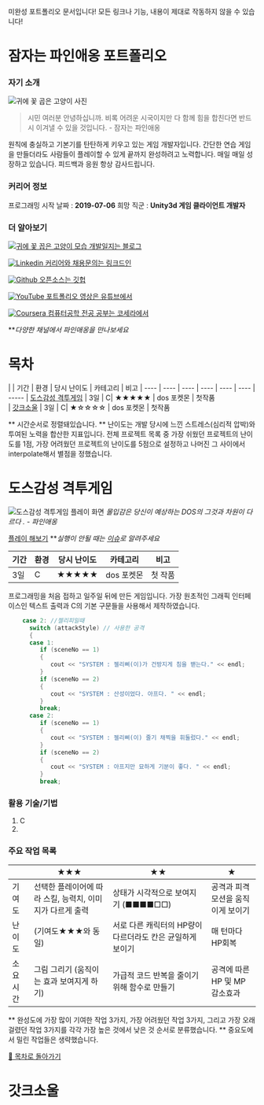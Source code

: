 ﻿미완성 포트폴리오 문서입니다! 모든 링크나 기능, 내용이 제대로 작동하지 않을 수 있습니다!

# 잠자는 파인애옹 포트폴리오


### 자기 소개
![귀에 꽃 곱은 고양이 사진](https://i.imgur.com/2amIezu.jpg)
> 시민 여러분 안녕하십니까. 비록 어려운 시국이지만 다 함께 힘을 합친다면 반드시 이겨낼 수 있을 것입니다. - 잠자는 파인애옹

원칙에 충실하고 기본기를 탄탄하게 키우고 있는 게임 개발자입니다. 간단한 연습 게임을 만들더라도 사람들이 플레이할 수 있게 끝까지 완성하려고 노력합니다. 매일 매일 성장하고 있습니다. 피드백과 응원 항상 감사드립니다.

### 커리어 정보 
프로그래밍 시작 날짜 : **2019-07-06**
희망 직군 : **Unity3d 게임 클라이언트 개발자**

### 더 알아보기

[![귀에 꽃 꼽은 고양이 모습](https://i.imgur.com/74ClGJt.jpg?1) 개발일지는 블로그](https://pinaeong.tistory.com/)

[![Linkedin](https://i.imgur.com/SBTfCsA.png?2) 커리어와 채용문의는 링크드인](https://www.linkedin.com/in/in-ae-song-91a666191/) 

[![Github](https://i.imgur.com/lhD5Xxa.png?1) 오픈소스는 깃헙](https://github.com/Song-In-Love)

[![YouTube](https://i.imgur.com/2tEtlJO.png?1) 포트폴리오 영상은 유튜브에서](https://www.youtube.com/channel/UCAc2-SQgnXv8uRzrZ0t9umQ) 
 
 [![Coursera](https://i.imgur.com/IaYLQTX.png?3) 컴퓨터공학 전공 공부는 코세라에서](https://www.coursera.org/user/cc07a2e58f24e37b281637d005a3cefd)

***다양한 채널에서 파인애옹을 만나보세요*

# 목차

|  | 기간 | 환경 | 당시 난이도 | 카테고리 | 비고 
| ---- | ---- | ---- | ---- | ---- | ---- | -----
| [도스감성 격투게임](#도스감성-격투게임) | 3일 | C| ★★★★★ | dos 포켓몬 | 첫작품  
| [갓크소울](#갓크소울) | 3일 | C| ★☆☆☆☆ | dos 포켓몬 | 첫작품

** 시간순서로 정렬돼있습니다.
** 난이도는 개발 당시에 느낀 스트레스(심리적 압박)와 투여된 노력을 합산한 지표입니다. 전체 프로젝트 목록 중 가장 쉬웠던 프로젝트의 난이도를 1점, 가장 어려웠던 프로젝트의 난이도를 5점으로 설정하고 나머진 그 사이에서 interpolate해서 별점을 정했습니다.

# 도스감성 격투게임

![도스감성 격투게임 플레이 화면](https://i.imgur.com/gZapA4d.gif)
*몰입감은 당신이 예상하는 DOS의 그것과 차원이 다르다 .  - 파인애옹*

[플레이 해보기](https://github.com/Song-In-Love) ***실행이 안될 때는 [이슈](https://github.com/Song-In-Love)로 알려주세요*

| 기간 | 환경 | 당시 난이도 | 카테고리 | 비고 
| ---- | ---- | ---- | ---- | ----
| 3일 | C |★★★★★  |  dos 포켓몬| 첫 작품

프로그래밍을 처음 접하고 일주일 뒤에 만든 게임입니다. 가장 원초적인 그래픽 인터페이스인 텍스트 출력과 C의 기본 구문들을 사용해서 제작하였습니다.

```C++
	case 2: //젤리피일때
      switch (attackStyle) // 사용한 공격
      {
      case 1:
         if (sceneNo == 1)
         {
            cout << "SYSTEM : 젤리삐(이)가 건방지게 침을 밷는다." << endl;
         }
         if (sceneNo == 2)
         {
            cout << "SYSTEM : 산성이었다. 아프다. " << endl;
         }
         break;
      case 2:
         if (sceneNo == 1)
         {
            cout << "SYSTEM : 젤리삐(이) 줄기 채찍을 휘둘렀다." << endl;
         }
         if (sceneNo == 2)
         {
            cout << "SYSTEM : 아프지만 묘하게 기분이 좋다. " << endl;
         }
         break;
```

### 활용 기술/기법
1. C
2. 

###  주요 작업 목록

|  | ★★★ | ★★ | ★ | 
|---- | ---- | ---- | ---- |
| 기여도| 선택한 플레이어에 따라 스킬, 능력치, 이미지가 다르게 출력  | 상태가 시각적으로 보여지기 (■■■■□□)  | 공격과 피격모션을 움직이게 보이기
| 난이도 | (기여도★★★와 동일)| 서로 다른 캐릭터의 HP량이 다르더라도 칸은 균일하게 보이기| 매 턴마다 HP회복
| 소요 시간| 그림 그리기 (움직이는 효과 보여지게 하기) | 가급적 코드 반복을 줄이기 위해 함수로 만들기 | 공격에 따른 HP 및 MP 감소효과

** 완성도에 가장 많이 기여한 작업 3가지, 가장 어려웠던 작업 3가지, 그리고 가장 오래 걸렸던 작업 3가지를 각각 가장 높은 것에서 낮은 것 순서로 분류했습니다.
** 중요도에서 밀린 작업들은 생략했습니다.

[🔼 목차로 돌아가기](#목차)

##### 



# 갓크소울

